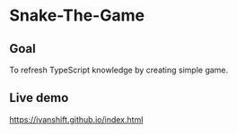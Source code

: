 # Snake-The-Game

## Goal
To refresh TypeScript knowledge  by creating simple game.

## Live demo
https://ivanshift.github.io/index.html
